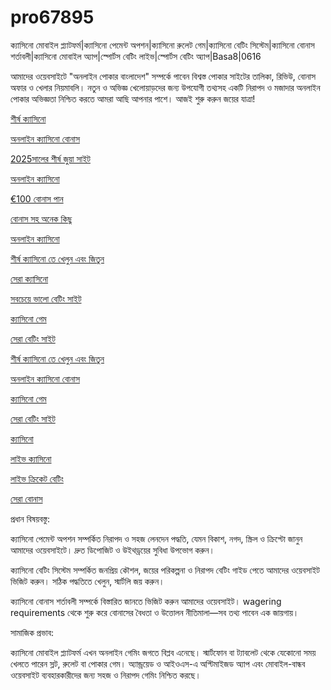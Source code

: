 # pro67895
ক্যাসিনো মোবাইল প্ল্যাটফর্ম|ক্যাসিনো পেমেন্ট অপশন|ক্যাসিনো রুলেট গেম|ক্যাসিনো বেটিং সিস্টেম|ক্যাসিনো বোনাস শর্তাবলী|ক্যাসিনো মোবাইল অ্যাপ|স্পোর্টস বেটিং লাইভ|স্পোর্টস বেটিং অ্যাপ|Basa8|0616

আমাদের ওয়েবসাইটে "অনলাইন পোকার বাংলাদেশ" সম্পর্কে পাবেন বিশ্বস্ত পোকার সাইটের তালিকা, রিভিউ, বোনাস অফার ও খেলার নিয়মাবলি। নতুন ও অভিজ্ঞ খেলোয়াড়দের জন্য উপযোগী তথ্যসহ একটি নিরাপদ ও মজাদার অনলাইন পোকার অভিজ্ঞতা নিশ্চিত করতে আমরা আছি আপনার পাশে। আজই শুরু করুন জয়ের যাত্রা!

<a href="https://basa8wap.net/">শীর্ষ ক্যাসিনো</a>

<a href="https://basa8wap.com/">অনলাইন ক্যাসিনো বোনাস</a>

<a href="https://basa8now.com/">2025সালের শীর্ষ জুয়া সাইট</a>

<a href="https://basa8now.net/">অনলাইন ক্যাসিনো </a>

<a href="https://basa8pro.com/">€100 বোনাস পান</a>

<a href="https://basa8pro.net/">বোনাস সহ অনেক কিছু</a>

<a href="https://basa8vip.net/">অনলাইন ক্যাসিনো</a>

<a href="https://basa8us.net/">শীর্ষ ক্যাসিনো তে খেলুন এবং জিতুন</a>

<a href="https://basa8vip.com/">সেরা ক্যাসিনো</a>

<a href="https://basa8us.com/">সবচেয়ে ভালো বেটিং সাইট</a>

<a href="https://basa8pc.com/">ক্যাসিনো গেম</a>

<a href="https://basa8pc.net/">সেরা বেটিং সাইট</a>

<a href="https://basa8us.net/">শীর্ষ ক্যাসিনো তে খেলুন এবং জিতুন</a>

<a href="https://basa8wap.com/">অনলাইন ক্যাসিনো বোনাস</a>

<a href="https://basa8pc.com/">ক্যাসিনো গেম</a>

<a href="https://basa8pc.net/">সেরা বেটিং সাইট</a>

<a href="https://basa8live.com/">ক্যাসিনো</a>

<a href="https://basa8live.net/">লাইভ ক্যাসিনো</a>

<a href="https://basa8uk.com/">লাইভ ক্রিকেট বেটিং</a>

<a href="https://basa8uk.net/">সেরা বোনাস</a>

প্রধান বিষয়বস্তু:

ক্যাসিনো পেমেন্ট অপশন সম্পর্কিত নিরাপদ ও সহজ লেনদেন পদ্ধতি, যেমন বিকাশ, নগদ, স্ক্রিল ও ক্রিপ্টো জানুন আমাদের ওয়েবসাইটে। দ্রুত ডিপোজিট ও উইথড্রয়ের সুবিধা উপভোগ করুন।

ক্যাসিনো বেটিং সিস্টেম সম্পর্কিত জনপ্রিয় কৌশল, জয়ের পরিকল্পনা ও নিরাপদ বেটিং গাইড পেতে আমাদের ওয়েবসাইট ভিজিট করুন। সঠিক পদ্ধতিতে খেলুন, স্মার্টলি জয় করুন।

ক্যাসিনো বোনাস শর্তাবলী সম্পর্কে বিস্তারিত জানতে ভিজিট করুন আমাদের ওয়েবসাইট। wagering requirements থেকে শুরু করে বোনাসের বৈধতা ও উত্তোলন নীতিমালা—সব তথ্য পাবেন এক জায়গায়।

সামাজিক প্রভাব:

ক্যাসিনো মোবাইল প্ল্যাটফর্ম এখন অনলাইন গেমিং জগতে বিপ্লব এনেছে। স্মার্টফোন বা ট্যাবলেট থেকে যেকোনো সময় খেলতে পারেন স্লট, রুলেট বা পোকার গেম। অ্যান্ড্রয়েড ও আইওএস-এ অপ্টিমাইজড অ্যাপ এবং মোবাইল-বান্ধব ওয়েবসাইট ব্যবহারকারীদের জন্য সহজ ও নিরাপদ গেমিং নিশ্চিত করছে।
